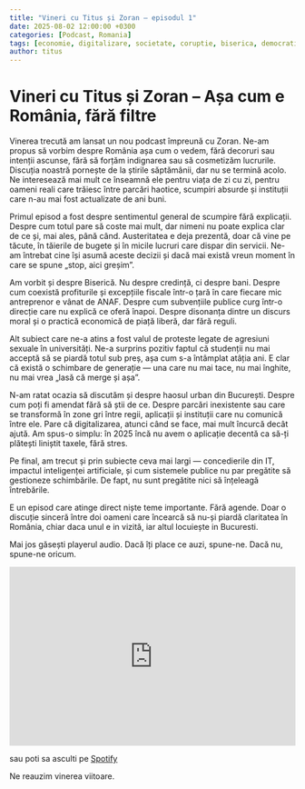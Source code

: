 ```yaml
---
title: "Vineri cu Titus și Zoran – episodul 1"
date: 2025-08-02 12:00:00 +0300
categories: [Podcast, Romania]
tags: [economie, digitalizare, societate, coruptie, biserica, democratie]
author: titus
---
```


# Vineri cu Titus și Zoran – Așa cum e România, fără filtre

Vinerea trecută am lansat un nou podcast împreună cu Zoran. Ne-am propus să vorbim despre România așa cum o vedem, fără decoruri sau intenții ascunse, fără să forțăm indignarea sau să cosmetizăm lucrurile. Discuția noastră pornește de la știrile săptămânii, dar nu se termină acolo. Ne interesează mai mult ce înseamnă ele pentru viața de zi cu zi, pentru oameni reali care trăiesc între parcări haotice, scumpiri absurde și instituții care n-au mai fost actualizate de ani buni.

Primul episod a fost despre sentimentul general de scumpire fără explicații. Despre cum totul pare să coste mai mult, dar nimeni nu poate explica clar de ce și, mai ales, până când. Austeritatea e deja prezentă, doar că vine pe tăcute, în tăierile de bugete și în micile lucruri care dispar din servicii. Ne-am întrebat cine își asumă aceste decizii și dacă mai există vreun moment în care se spune „stop, aici greșim”.

Am vorbit și despre Biserică. Nu despre credință, ci despre bani. Despre cum coexistă profiturile și excepțiile fiscale într-o țară în care fiecare mic antreprenor e vânat de ANAF. Despre cum subvențiile publice curg într-o direcție care nu explică ce oferă înapoi. Despre disonanța dintre un discurs moral și o practică economică de piață liberă, dar fără reguli.

Alt subiect care ne-a atins a fost valul de proteste legate de agresiuni sexuale în universități. Ne-a surprins pozitiv faptul că studenții nu mai acceptă să se piardă totul sub preș, așa cum s-a întâmplat atâția ani. E clar că există o schimbare de generație — una care nu mai tace, nu mai înghite, nu mai vrea „lasă că merge și așa”.

N-am ratat ocazia să discutăm și despre haosul urban din București. Despre cum poți fi amendat fără să știi de ce. Despre parcări inexistente sau care se transformă în zone gri între regii, aplicații și instituții care nu comunică între ele. Pare că digitalizarea, atunci când se face, mai mult încurcă decât ajută. Am spus-o simplu: în 2025 încă nu avem o aplicație decentă ca să-ți plătești liniștit taxele, fără stres.

Pe final, am trecut și prin subiecte ceva mai largi — concedierile din IT, impactul inteligenței artificiale, și cum sistemele publice nu par pregătite să gestioneze schimbările. De fapt, nu sunt pregătite nici să înțeleagă întrebările.

E un episod care atinge direct niște teme importante. Fără agende. Doar o discuție sinceră între doi oameni care încearcă să nu-și piardă claritatea în România, chiar daca unul e in vizită, iar altul locuiește in Bucuresti.

Mai jos găsești playerul audio. Dacă îți place ce auzi, spune-ne. Dacă nu, spune-ne oricum.

<iframe width="100%" height="315" src="https://www.youtube.com/embed/_XPtqoebwQI?si=0An1TDL1YiiS2xcZ" title="YouTube video player" frameborder="0" allow="accelerometer; autoplay; clipboard-write; encrypted-media; gyroscope; picture-in-picture; web-share" referrerpolicy="strict-origin-when-cross-origin" allowfullscreen></iframe>

sau poti sa asculti pe [Spotify](https://open.spotify.com/show/2Q27UKacN2bDEvc3GOaEgd)

Ne reauzim vinerea viitoare.
